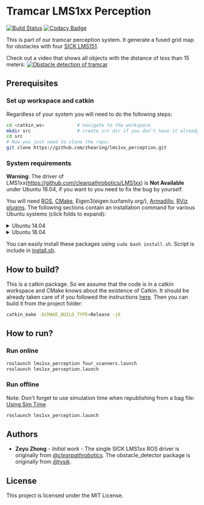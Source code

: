 # Tramcar LMS1xx Perception 

[![Build Status][travis-img]][travis-link]
[![Codacy Badge][codacy-img]][codacy-link]

This is part of our tramcar perception system. It generate a fused grid map for obstacles with four [SICK LMS151](https://www.sick.com/ag/en/detection-and-ranging-solutions/2d-lidar-sensors/lms1xx/lms151-10100/p/p141840). 

Check out a video that shows all objects with the distance of less than 15 meters: 
[![Obstacle detection of tramcar](https://s2.ax1x.com/2019/05/24/ViDdJg.png)](https://v.qq.com/x/page/j0874k4u7tb.html "Obstacle detection of tramcar")

## Prerequisites 

### Set up workspace and catkin 
Regardless of your system you will need to do the following steps:
```bash
cd <catkin_ws>            # navigate to the workspace
mkdir src                 # create src dir if you don't have it already
cd src
# Now you just need to clone the repo:
git clone https://github.com/zhearing/lms1xx_perception.git
```
### System requirements

**Warning**: The driver of LMS1xx(https://github.com/clearpathrobotics/LMS1xx) is **Not Available** under Ubuntu 18.04, if you want to you need to fix the bug by yourself.

You will need [ROS](http://www.ros.org/install/), [CMake](www.cmake.org/), Eigen3(eigen.tuxfamily.org/), [Armadillo](http://arma.sourceforge.net/), [RViz plugins](http://wiki.ros.org/rviz). The following sections contain an installation command for various Ubuntu systems (click folds to expand):

<details>
<summary>Ubuntu 14.04</summary>

#### Install these packages:

```bash
sudo apt install -y ros-indigo-desktop-full libeigen3-dev libopenblas-dev liblapack-dev libarpack* libarmadillo
```
</details>

<details>
<summary>Ubuntu 18.04</summary>

#### Install these packages:

```bash
sudo apt install -y ros-melodic-desktop-full ros-melodic-rviz*
```
</details>

You can easily install these packages using `sudo bash install.sh`. Script is include in [install.sh](https://github.com/zhearing/lms1xx_perception/blob/master/install.sh).


## How to build?

This is a catkin package. So we assume that the code is in a catkin workspace and CMake knows about the existence of Catkin. It should be already taken care of if you followed the instructions [here](#set-up-workspace-and-catkin). Then
you can build it from the project folder:

```bash
catkin_make -DCMAKE_BUILD_TYPE=Release -j8
```

## How to run?

### Run online
```bash
roslaunch lms1xx_perception four_scanners.launch
roslaunch lms1xx_perception.launch
```
### Run offline
Note: Don't forget to use simulation time when republishing from a bag file: [Using Sim Time](http://wiki.ros.org/Clock#Using_Simulation_Time_from_the_.2BAC8-clock_Topic).
```bash
roslaunch lms1xx_perception.launch
```

## Authors 

* **Zeyu Zhong** - *Initial work* - The single SICK LMS1xx ROS driver is originally from [*@clearpathrobotics*](https://github.com/clearpathrobotics/LMS1xx). The obstacle_detector package is originally from [*@tysik*](https://github.com/tysik/obstacle_detector).

## License

This project is licensed under the MIT License.

[travis-img]: https://travis-ci.com/zhearing/lms1xx_perception.svg?token=2AAv6RKxhQmpctyh8xz6&branch=master
[travis-link]: https://travis-ci.com/zhearing/lms1xx_perception
[codacy-img]: https://api.codacy.com/project/badge/Grade/e9dd9e8a49474b348bb9ea3fe592d5ef
[codacy-link]: https://app.codacy.com/app/zhearing/lms1xx_perception/dashboard

